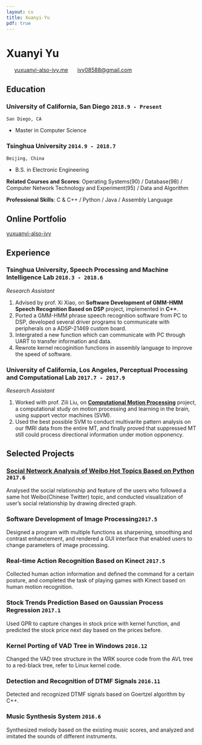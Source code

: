 ```yaml
---
layout: cv
title: Xuanyi-Yu
pdf: true
---
```

# Xuanyi __Yu__

<div id="webaddress">
<i class="fi-home" style="margin-left:1em"></i>
<a href="http://www.yuxuanyi-also-ivy.me" style="margin-left:0.5em">yuxuanyi-also-ivy.me</a>
<i class="fi-mail" style="margin-left:1em"></i>
<a href="ivy08588@gmail.com" style="margin-left:0.5em">ivy08588@gmail.com</a>
</div>


## Education

### __University of California, San Diego__ `2018.9 - Present`
```
San Diego, CA
```
- Master in Computer Science

### __Tsinghua University__ `2014.9 - 2018.7`
```
Beijing, China
```
- B.S. in Electronic Engineering

__Related Courses and Scores__: Operating Systems(90) / Database(98) / Computer Network Technology and Experiment(95) / Data and Algorithm

__Professional Skills__: C & C++ / Python / Java / Assembly Language

## Online Portfolio
[yuxuanyi-also-ivy](http://yuxuanyi-also-ivy.me)

## Experience

### __Tsinghua University, Speech Processing and Machine Intelligence Lab__  `2018.3 - 2018.6`
_Research Assistant_<br>
1)  Advised by prof. Xi Xiao, on __Software Development of GMM-HMM Speech Recognition Based on DSP__ project, implemented in __C++__.<br>
2)  Ported a GMM-HMM phrase speech recognition software from PC to DSP, developed several driver programs to communicate with peripherals    on a ADSP-21469 custom board.<br>
3)  Intergrated a new function which can communicate with PC through UART to transfer information and data.<br>
4)  Rewrote kernel recoginition functions in assembly language to improve the speed of software.

### __University of California, Los Angeles, Perceptual Processing and Computational Lab__ `2017.7 - 2017.9`
_Research Assistant_<br>
1) Worked with prof. Zili Liu, on __[Computational Motion Processing](https://zililab.psych.ucla.edu/research/computational-motion-processing/)__ project, a computational study on motion processing and learning in the brain, using support vector machines (SVM). <br>
2) Used the best possible SVM to conduct multivarite pattern analysis on our fMRI data from the entire MT, and finally proved that suppressed MT still could process directional information under motion opponency.

## Selected Projects

### __[Social Network Analysis of Weibo Hot Topics Based on Python](http://yuxuanyi-also-ivy.me/2018/10/08/Social-network-analysis/)__ `2017.6`
Analysed the social relationship and feature of the users who followed a same hot Weibo(Chinese Twitter) topic, and conducted visualization of user’s social relationship by drawing directed graph.

### __Software Development of Image Processing__`2017.5`
Designed a program with multiple functions as sharpening, smoothing and contrast enhancement, and rendered a GUI interface that enabled users to change parameters of image processing.

### __Real-time Action Recognition Based on Kinect__ `2017.5`
Collected human action information and defined the command for a certain posture, and completed the task of playing games with Kinect based on human motion recognition.

### __Stock Trends Prediction Based on Gaussian Process Regression__ `2017.1`
Used GPR to capture changes in stock price with kernel function, and predicted the stock price next day based on the prices before.

### __Kernel Porting of VAD Tree in Windows__ `2016.12`
Changed the VAD tree structure in the WRK source code from the AVL tree to a red-black tree, refer to Linux kernel code.

### __Detection and Recognition of DTMF Signals__ `2016.11`
Detected and recognized DTMF signals based on Goertzel algorithm by C++.

### __Music Synthesis System__ `2016.6`
Synthesized melody based on the existing music scores, and analyzed and imitated the sounds of different instruments.

<!-- ### Footer

Last updated: May 2013 -->
